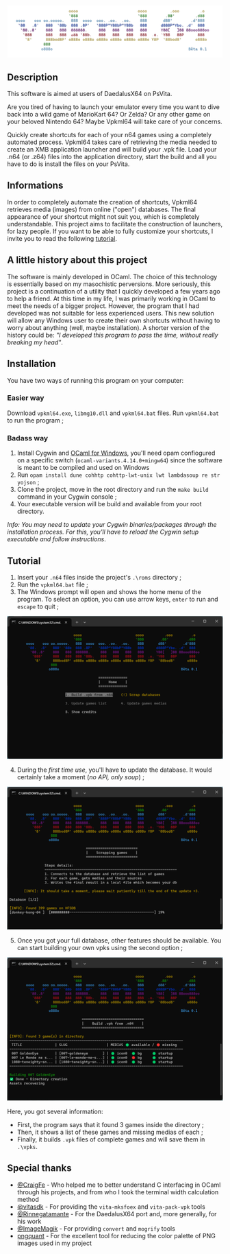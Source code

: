 
![Title - Vpkml64](images/title.png)

## Description
This software is aimed at users of DaedalusX64 on PsVita.

Are you tired of having to launch your emulator every time you want to dive back into a wild game of MarioKart 64? Or Zelda? Or any other game on your beloved Nintendo 64? Maybe Vpkml64 will take care of your concerns.

Quickly create shortcuts for each of your n64 games using a completely automated process. Vpkml64 takes care of retrieving the media needed to create an XMB application launcher and will build your .vpk file. Load your .n64 (or .z64) files into the application directory, start the build and all you have to do is install the files on your PsVita.

## Informations
In order to completely automate the creation of shortcuts, Vpkml64 retrieves media (images) from online ("open") databases. The final appearance of your shortcut might not suit you, which is completely understandable. This project aims to facilitate the construction of launchers, for lazy people. If you want to be able to fully customize your shortcuts, I invite you to read the following [tutorial](https://www.customprotocol.com/tuto-creer-bulles-custom-jeux-nintendo-64-pour-ps-vita/).

## A little history about this project
The software is mainly developed in OCaml. The choice of this technology is essentially based on my masochistic perversions. More seriously, this project is a continuation of a utility that I quickly developed a few years ago to help a friend. At this time in my life, I was primarily working in OCaml to meet the needs of a bigger project. However, the program that I had developed was not suitable for less experienced users. This new solution will allow any Windows user to create their own shortcuts without having to worry about anything (well, maybe installation). A shorter version of the history could be: _"I developed this program to pass the time, without really breaking my head"_.

## Installation
You have two ways of running this program on your computer:

### Easier way
Download `vpkml64.exe`, `libmg10.dll` and `vpkml64.bat` files. Run `vpkml64.bat` to run the program ;

### Badass way
1. Install Cygwin and [OCaml for Windows](https://fdopen.github.io/opam-repository-mingw/installation/), you'll need opam confiogured on a specific switch (`ocaml-variants.4.14.0+mingw64`) since the software is meant to be compiled and used on Windows
2. Run `opam install dune cohhtp cohttp-lwt-unix lwt lambdasoup re str yojson` ;
3. Clone the project, move in the root directory and run the `make build` command in your Cygwin console ;
4. Your executable version will be build and available from your root directory.

_*Info*: You may need to update your Cygwin binaries/packages through the installation process. For this, you'll have to reload the Cygwin setup executable and follow instructions_.

## Tutorial
1. Insert your  `.n64` files inside the project's `.\roms` directory ;
2. Run the `vpkml64.bat` file ;
3. The Windows prompt will open and shows the home menu of the program. To select an option, you can use arrow keys, `enter` to run and `escape` to quit ;

![Screenshot - Home First Use](images/home.png)

4. During the _first time use_, you'll have to update the database. It would certainly take a moment (_no API, only soup_) ;

![Screenshot - Scrapping Feature](images/scrapping.png)

5. Once you got your full database, other features should be available. You can start building your own vpks using the second option ;

![Screenshot - Building Feature](images/building.png)

Here, you got several information:
- First, the program says that it found 3 games inside the directory ;
- Then, it shows a list of these games and missing medias of each ;
- Finally, it builds `.vpk` files of complete games and will save them in `.\vpks`.

## Special thanks
- [@CraigFe](https://github.com/craigfe/progress/) - Who helped me to better understand C interfacing in OCaml through his projects, and from who I took the terminal width calculation method 
- [@vitasdk](https://github.com/vitasdk/vita-toolchain) - For providing the `vita-mksfoex` and `vita-pack-vpk` tools
- [@Rinnegatamante](https://github.com/Rinnegatamante/DaedalusX64-vitaGL) - For the DaedalusX64 port and, more generally, for his work
- [@ImageMagik](https://github.com/ImageMagick/ImageMagick) - For providing `convert` and `mogrify` tools
- [pngquant](https://pngquant.org/) - For the excellent tool for reducing the color palette of PNG images used in my project